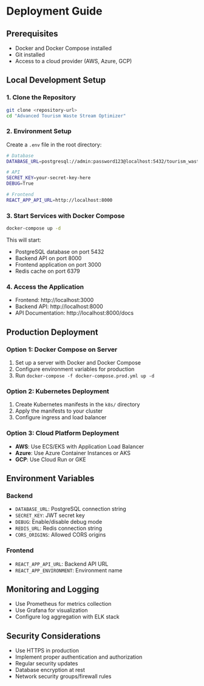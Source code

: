 # Deployment Guide

## Prerequisites
- Docker and Docker Compose installed
- Git installed
- Access to a cloud provider (AWS, Azure, GCP)

## Local Development Setup

### 1. Clone the Repository
```bash
git clone <repository-url>
cd "Advanced Tourism Waste Stream Optimizer"
```

### 2. Environment Setup
Create a `.env` file in the root directory:
```bash
# Database
DATABASE_URL=postgresql://admin:password123@localhost:5432/tourism_waste_optimizer

# API
SECRET_KEY=your-secret-key-here
DEBUG=True

# Frontend
REACT_APP_API_URL=http://localhost:8000
```

### 3. Start Services with Docker Compose
```bash
docker-compose up -d
```

This will start:
- PostgreSQL database on port 5432
- Backend API on port 8000
- Frontend application on port 3000
- Redis cache on port 6379

### 4. Access the Application
- Frontend: http://localhost:3000
- Backend API: http://localhost:8000
- API Documentation: http://localhost:8000/docs

## Production Deployment

### Option 1: Docker Compose on Server
1. Set up a server with Docker and Docker Compose
2. Configure environment variables for production
3. Run `docker-compose -f docker-compose.prod.yml up -d`

### Option 2: Kubernetes Deployment
1. Create Kubernetes manifests in the `k8s/` directory
2. Apply the manifests to your cluster
3. Configure ingress and load balancer

### Option 3: Cloud Platform Deployment
- **AWS**: Use ECS/EKS with Application Load Balancer
- **Azure**: Use Azure Container Instances or AKS
- **GCP**: Use Cloud Run or GKE

## Environment Variables

### Backend
- `DATABASE_URL`: PostgreSQL connection string
- `SECRET_KEY`: JWT secret key
- `DEBUG`: Enable/disable debug mode
- `REDIS_URL`: Redis connection string
- `CORS_ORIGINS`: Allowed CORS origins

### Frontend
- `REACT_APP_API_URL`: Backend API URL
- `REACT_APP_ENVIRONMENT`: Environment name

## Monitoring and Logging
- Use Prometheus for metrics collection
- Use Grafana for visualization
- Configure log aggregation with ELK stack

## Security Considerations
- Use HTTPS in production
- Implement proper authentication and authorization
- Regular security updates
- Database encryption at rest
- Network security groups/firewall rules 